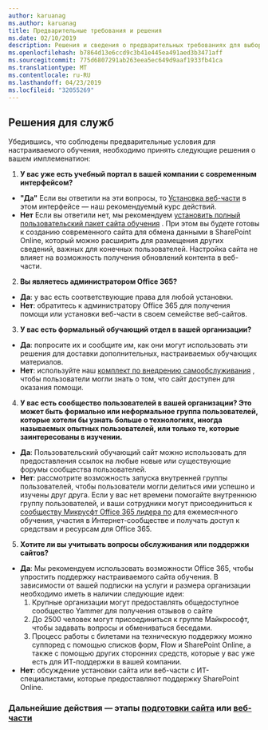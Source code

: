 ```yaml
---
author: karuanag
ms.author: karuanag
title: Предварительные требования и решения
ms.date: 02/10/2019
description: Решения и сведения о предварительных требованиях для выборочной установки и настройки обучения
ms.openlocfilehash: b7864d13e6ccd9c3b41e445ea491aed3b3471aff
ms.sourcegitcommit: 775d6807291ab263eea5ec649d9aaf1933fb41ca
ms.translationtype: MT
ms.contentlocale: ru-RU
ms.lasthandoff: 04/23/2019
ms.locfileid: "32055269"
---
```

## <a name="service-decisions"></a>Решения для служб

Убедившись, что соблюдены предварительные условия для настраиваемого обучения, необходимо принять следующие решения о вашем имплеменатион:

1. **У вас уже есть учебный портал в вашей компании с современным интерфейсом?**

- **"Да"** Если вы ответили на эти вопросы, то [Установка веб-части](installwebpart.md) в этом интерфейсе — наш рекомендуемый курс действий.
- **Нет** Если вы ответили нет, мы рекомендуем [установить полный пользовательский пакет сайта обучения](installsitepackage.md) .  При этом вы будете готовы к созданию современного сайта для обмена данными в SharePoint Online, который можно расширить для размещения других сведений, важных для конечных пользователей.  Настройка сайта не влияет на возможность получения обновлений контента в веб-части. 

2. **Вы являетесь администратором Office 365?**

- **Да**: у вас есть соответствующие права для любой установки.
- **Нет**: обратитесь к администратору Office 365 для получения помощи или установки веб-части в своем семействе веб-сайтов.

3. **У вас есть формальный обучающий отдел в вашей организации?**

- **Да**: попросите их и сообщите им, как они могут использовать эти решения для доставки дополнительных, настраиваемых обучающих материалов.
- **Нет**: используйте наш [комплект по внедрению самообслуживания](driveadoption.md) , чтобы пользователи могли знать о том, что сайт доступен для оказания помощи.

4. **У вас есть сообщество пользователей в вашей организации?  Это может быть формально или неформальное группа пользователей, которые хотели бы узнать больше о технологиях, иногда называемых опытных пользователей, или только те, которые заинтересованы в изучении.**

- **Да**: Пользовательский обучающий сайт можно использовать для предоставления ссылок на любые новые или существующие форумы сообщества пользователей.
- **Нет**: рассмотрите возможность запуска внутренней группы пользователей, чтобы пользователи могли делиться ими успешно и изучены друг друга.  Если у вас нет времени помогайте внутреннюю группу пользователей, и ваши сотрудники могут присоединиться к [сообществу Микрусфт Office 365 лидера по](https://aka.ms/O365Champions) для ежемесячного обучения, участия в Интернет-сообществе и получать доступ к средствам и ресурсам для Office 365.

5.  **Хотите ли вы учитывать вопросы обслуживания или поддержки сайтов?**

- **Да**: Мы рекомендуем использовать возможности Office 365, чтобы упростить поддержку настраиваемого сайта обучения.  В зависимости от вашей подписки на услуги и размера организации необходимо иметь в наличии следующие идеи:
    1. Крупные организации могут предоставлять общедоступное сообщество Yammer для получения отзывов о сайте
    2. До 2500 человек могут присоединиться к группе Майкрософт, чтобы задавать вопросы и обмениваться беседами.
    3. Процесс работы с билетами на техническую поддержку можно суппоред с помощью списков форм, Flow и SharePoint Online, а также с помощью других сторонних средств, которые у вас уже есть для ИТ-поддержки в вашей компании. 
- **Нет**: обсуждение установки сайта или веб-части с ИТ-специалистами, которые предоставляют поддержку SharePoint Online.  

### <a name="next-steps---site-provisioning-or-webpart-installation-steps"></a>Дальнейшие действия — этапы [подготовки сайта](installsitepackage.md) или [веб-части](installwebpart.md)